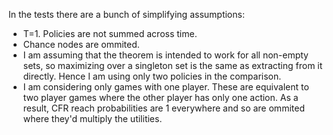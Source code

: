 ﻿In the tests there are a bunch of simplifying assumptions:
* T=1. Policies are not summed across time.
* Chance nodes are ommited.
* I am assuming that the theorem is intended to work for all non-empty sets, so maximizing over a singleton set is the same as extracting from it directly. Hence I am using only two policies in the comparison.
* I am considering only games with one player. These are equivalent to two player games where the other player has only one action. As a result, CFR reach probabilities are 1 everywhere and so are ommited where they'd multiply the utilities.

